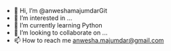 - 👋 Hi, I’m @anweshamajumdarGit
- 👀 I’m interested in ...
- 🌱 I’m currently learning Python
- 💞️ I’m looking to collaborate on ...
- 📫 How to reach me anwesha.majumdar@gmail.com

<!---
anweshamajumdarGit/anweshamajumdarGit is a ✨ special ✨ repository because its `README.md` (this file) appears on your GitHub profile.
You can click the Preview link to take a look at your changes.
--->
